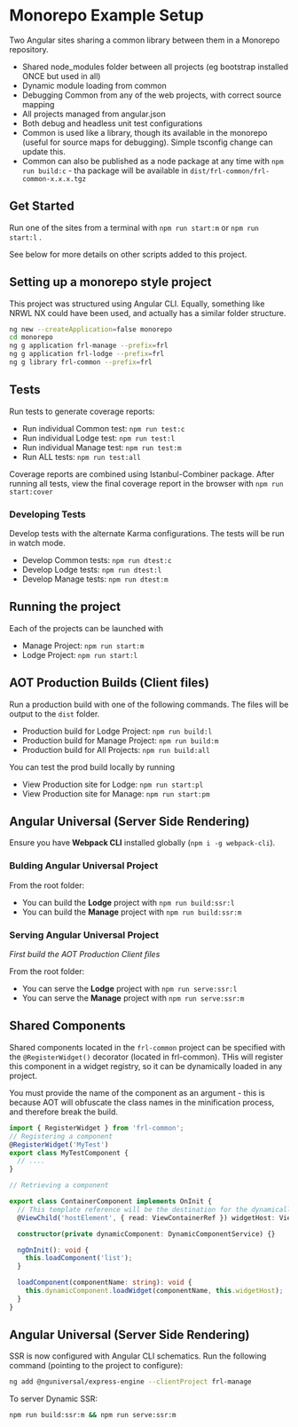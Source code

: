 # Monorepo Example Setup

Two Angular sites sharing a common library between them in a Monorepo repository.

- Shared node_modules folder between all projects (eg bootstrap installed ONCE but used in all)
- Dynamic module loading from common
- Debugging Common from any of the web projects, with correct source mapping
- All projects managed from angular.json
- Both debug and headless unit test configurations
- Common is used like a library, though its available in the monorepo (useful for source maps for debugging). Simple tsconfig change can update this.
- Common can also be published as a node package at any time with `npm run build:c` - tha package will be available in `dist/frl-common/frl-common-x.x.x.tgz`

## Get Started

Run one of the sites from a terminal with `npm run start:m` or `npm run start:l` .

See below for more details on other scripts added to this project.

## Setting up a monorepo style project

This project was structured using Angular CLI. Equally, something like NRWL NX could have been used, and actually has a similar folder structure.

```bash
ng new --createApplication=false monorepo
cd monorepo
ng g application frl-manage --prefix=frl
ng g application frl-lodge --prefix=frl
ng g library frl-common --prefix=frl
```

## Tests

Run tests to generate coverage reports:

- Run individual Common test: `npm run test:c`
- Run individual Lodge test: `npm run test:l`
- Run individual Manage test: `npm run test:m`
- Run ALL tests: `npm run test:all`

Coverage reports are combined using Istanbul-Combiner package.
After running all tests, view the final coverage report in the browser with `npm run start:cover`

### Developing Tests

Develop tests with the alternate Karma configurations. The tests will be run in watch mode.

- Develop Common tests: `npm run dtest:c`
- Develop Lodge tests: `npm run dtest:l`
- Develop Manage tests: `npm run dtest:m`

## Running the project

Each of the projects can be launched with

- Manage Project: `npm run start:m`
- Lodge Project: `npm run start:l`

## AOT Production Builds (Client files)

Run a production build with one of the following commands. The files will be output to the `dist` folder.

- Production build for Lodge Project: `npm run build:l`
- Production build for Manage Project: `npm run build:m`
- Production build for All Projects: `npm run build:all`

You can test the prod build locally by running

- View Production site for Lodge: `npm run start:pl`
- View Production site for Manage: `npm run start:pm`

## Angular Universal (Server Side Rendering)

Ensure you have **Webpack CLI** installed globally (`npm i -g webpack-cli`).

### Bulding Angular Universal Project

From the root folder:

- You can build the **Lodge** project with `npm run build:ssr:l`
- You can build the **Manage** project with `npm run build:ssr:m`

### Serving Angular Universal Project

*First build the AOT Production Client files*

From the root folder:

- You can serve the **Lodge** project with `npm run serve:ssr:l`
- You can serve the **Manage** project with `npm run serve:ssr:m`

## Shared Components

Shared components located in the `frl-common` project can be specified with the `@RegisterWidget()` decorator (located in frl-common). THis will register this component in a widget registry, so it can be dynamically loaded in any project.

You must provide the name of the component as an argument - this is because AOT will obfuscate the class names in the minification process, and therefore break the build.

```typescript
import { RegisterWidget } from 'frl-common';
// Registering a component
@RegisterWidget('MyTest')
export class MyTestComponent {
  // ....
}

// Retrieving a component

export class ContainerComponent implements OnInit {
  // This template reference will be the destination for the dynamically loaded widget
  @ViewChild('hostElement', { read: ViewContainerRef }) widgetHost: ViewContainerRef;

  constructor(private dynamicComponent: DynamicComponentService) {}

  ngOnInit(): void {
    this.loadComponent('list');
  }

  loadComponent(componentName: string): void {
    this.dynamicComponent.loadWidget(componentName, this.widgetHost);
  }
}
```

## Angular Universal (Server Side Rendering)

SSR is now configured with Angular CLI schematics. Run the following command (pointing to the project to configure):

```bash
ng add @nguniversal/express-engine --clientProject frl-manage
```

To server Dynamic SSR:

```bash
npm run build:ssr:m && npm run serve:ssr:m
```
